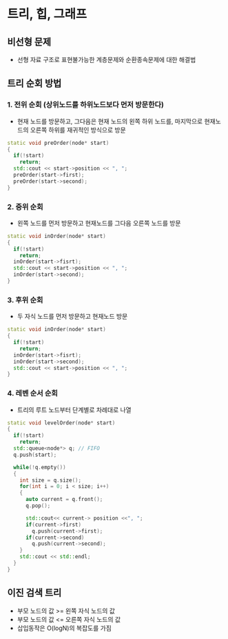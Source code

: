 # 트리, 힙, 그래프
## 비선형 문제
- 선형 자료 구조로 표현불가능한 계층문제와 순환종속문제에 대한 해결법

## 트리 순회 방법
### 1. 전위 순회 (상위노드를 하위노드보다 먼저 방문한다)
- 현재 노드를 방문하고, 그다음은 현재 노드의 왼쪽 하위 노드를, 마지막으로 현재노드의 오른쪽 하위를 재귀적인 방식으로 방문
```cpp
static void preOrder(node* start)
{
  if(!start)
    return;
  std::cout << start->position << ", ";
  preOrder(start->first);
  preOrder(start->second);
}
```
### 2. 중위 순회
- 왼쪽 노드를 먼저 방문하고 현재노드를 그다음 오른쪽 노드를 방문
```cpp
static void inOrder(node* start)
{
  if(!start)
    return;
  inOrder(start->fisrt);
  std::cout << start->position << ", ";
  inOrder(start->second);
}
```
### 3. 후위 순회
- 두 자식 노드를 먼저 방문하고 현재노드 방문
```cpp
static void inOrder(node* start)
{
  if(!start)
    return;
  inOrder(start->fisrt);
  inOrder(start->second);
  std::cout << start->position << ", ";
}
```
### 4. 레벤 순서 순회
- 트리의 루트 노드부터 단계별로 차례대로 나열
```cpp
static void levelOrder(node* start)
{
  if(!start)
    return;
  std::queue<node*> q; // FIFO
  q.push(start);

  while(!q.empty())
  {
    int size = q.size();
    for(int i = 0; i < size; i++)
    {
      auto current = q.front();
      q.pop();

      std::cout<< current-> position <<", ";
      if(current->first)
        q.push(current->first);
      if(current->second)
        q.push(current->second);
    }
    std::cout << std::endl;
  }
}
```

## 이진 검색 트리
- 부모 노드의 값 >= 왼쪽 자식 노드의 값
- 부모 노드의 값 <= 오른쪽 자식 노드의 값
- 삽입동작은 O(logN)의 복잡도를 가짐